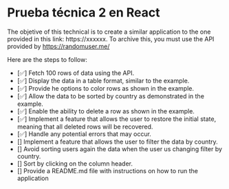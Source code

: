 # Prueba técnica 2 en React

The objetive of this technical is to create a similar application to the one provided in this link: https://xxxxxx. To archive this, you must use the API provided by https://randomuser.me/

Here are the steps to follow:

- [✅] Fetch 100 rows of data using the API.
- [✅] Display the data in a table format, similar to the example.
- [✅] Provide he options to color rows as shown in the example.
- [✅] Allow the data to be sorted by country as demonstrated in the example.
- [✅] Enable the ability to delete a row as shown in the example.
- [✅] Implement a feature that allows the user to restore the initial state, meaning that all deleted rows will be recovered.
- [✅] Handle any potential errors that may occur.
- [] Implement a feature that allows the user to filter the data by country.
- [] Avoid sorting users again the data when the user us changing filter by country.
- [] Sort by clicking on the column header.
- [] Provide a README.md file with instructions on how to run the application
